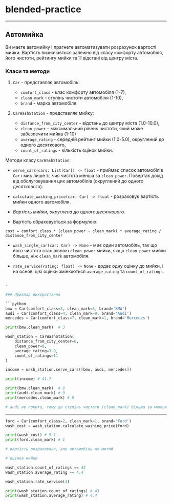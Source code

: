 # blended-practice

---

## Автомийка

Ви маєте автомийку і прагнете автоматизувати розрахунок вартості мийки. Вартість визначається залежно від класу комфорту автомобіля, його чистоти, рейтингу мийки та її відстані від центру міста.

### Класи та методи

1. `Car` - представляє автомобіль:

   - `comfort_class` - клас комфорту автомобіля (1-7),
   - `clean_mark` - ступінь чистоти автомобіля (1-10),
   - `brand` - марка автомобіля.

2. `CarWashStation` - представляє мийку:
   - `distance_from_city_center` - відстань до центру міста (1.0-10.0),
   - `clean_power` - максимальний рівень чистоти, який може забезпечити мийка (1-10)
   - `average_rating` - середній рейтинг мийки (1.0-5.0), округлений до одного десяткового,
   - `count_of_ratings` - кількість оцінок мийки.

Методи класу `CarWashStation`:

- `serve_cars(cars: List[Car]) -> float` - приймає список автомобілів `Car` і миє лише ті, чия чистота менша за `clean_power`. Повертає дохід від обслуговування цих автомобілів (округлений до одного десяткового).

- `calculate_washing_price(car: Car) -> float` - розраховує вартість мийки одного автомобіля.
- _Вартість мийки, округлена до одного десяткового_.
- Вартість обраховується за формулою:

```
cost = comfort_class * (clean_power - clean_mark) * average_rating / distance_from_city_center
```

- `wash_single_car(car: Car) -> None` - миє один автомобіль, так що його чистота стає рівною `clean_power` мийки, якщо `clean_power` мийки більше, ніж `clean_mark` автомобіля.

- `rate_service(rating: float) -> None` - додає одну оцінку до мийки, і на основі цієї оцінки змінюються `average_rating` та `count_of_ratings`.

````python

-

### Приклад використання

```python
bmw = Car(comfort_class=3, clean_mark=3, brand='BMW')
audi = Car(comfort_class=4, clean_mark=9, brand='Audi')
mercedes = Car(comfort_class=7, clean_mark=1, brand='Mercedes')

print(bmw.clean_mark)  # 3

wash_station = CarWashStation(
    distance_from_city_center=6,
    clean_power=8,
    average_rating=3.9,
    count_of_ratings=11
)

income = wash_station.serve_cars([bmw, audi, mercedes])

print(income) # 41.7

print(bmw.clean_mark)  # 8
print(audi.clean_mark) # 9
print(mercedes.clean_mark) # 8

# audi не помито, тому що ступінь чистоти (clean_mark) більша за максимальний рівень очищення (clean_power) мийки

````

---

```python
ford = Car(comfort_class=2, clean_mark=1, brand='Ford')
wash_cost = wash_station.calculate_washing_price(ford)

print(wash_cost) # 9.1
print(ford.clean_mark) # 1

# вартість розрахована, але автомобіль не митий
```

```python
# оцінка мийки

wash_station.count_of_ratings == 42
wash_station.average_rating == 4.4

wash_station.rate_service(4)

print(wash_station.count_of_ratings) # 43
print(wash_station.average_rating) # 4.4


```
